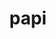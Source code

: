 ---
title: "papi"
layout: cache
categories: [package, develop-2023-10-15]
meta: {"versions": ["6.0.0.1"], "compilers": ["cce@=15.0.1", "gcc@=11.4.0", "gcc@=7.3.1", "gcc@=7.5.0", "gcc@=9.4.0"], "oss": ["amzn2", "rhel8", "ubuntu18.04", "ubuntu20.04"], "platforms": ["linux"], "targets": ["aarch64", "neoverse_n1", "neoverse_v1", "ppc64le", "x86_64_v3", "zen2", "zen4"], "stacks": ["e4s", "e4s-cray-rhel", "e4s-neoverse_v1", "e4s-oneapi", "e4s-power", "e4s-rocm-external", "radiuss", "radiuss-aws", "radiuss-aws-aarch64", "root"], "num_specs": 12, "num_specs_by_stack": {"root": 12, "radiuss-aws-aarch64": 2, "radiuss-aws": 1, "e4s-cray-rhel": 1, "radiuss": 1, "e4s-neoverse_v1": 2, "e4s-power": 2, "e4s-oneapi": 2, "e4s-rocm-external": 1, "e4s": 2}}
spec_details: [{"hash": "e2wucqdv4unzlqvxejz74layfbsksx4q", "compiler": "gcc@=7.3.1", "versions": ["6.0.0.1"], "os": "amzn2", "platform": "linux", "target": "aarch64", "variants": ["build_system=autotools", "~cuda", "~debug", "+example", "~infiniband", "~lmsensors", "~nvml", "~powercap", "~rapl", "~rocm", "~rocm_smi", "~sde", "+shared", "~static_tools"], "stacks": ["root", "radiuss-aws-aarch64"], "size": "-", "tarball": "https://binaries.spack.io/releases/develop-2023-10-15/build_cache/linux-amzn2-aarch64/gcc-7.3.1/papi-6.0.0.1/linux-amzn2-aarch64-gcc-7.3.1-papi-6.0.0.1-e2wucqdv4unzlqvxejz74layfbsksx4q.spack"}, {"hash": "jbsonm6faulk6g5ozccgfjpx2prb2f5s", "compiler": "gcc@=7.3.1", "versions": ["6.0.0.1"], "os": "amzn2", "platform": "linux", "target": "neoverse_n1", "variants": ["build_system=autotools", "~cuda", "~debug", "+example", "~infiniband", "~lmsensors", "~nvml", "~powercap", "~rapl", "~rocm", "~rocm_smi", "~sde", "+shared", "~static_tools"], "stacks": ["root", "radiuss-aws-aarch64"], "size": "-", "tarball": "https://binaries.spack.io/releases/develop-2023-10-15/build_cache/linux-amzn2-neoverse_n1/gcc-7.3.1/papi-6.0.0.1/linux-amzn2-neoverse_n1-gcc-7.3.1-papi-6.0.0.1-jbsonm6faulk6g5ozccgfjpx2prb2f5s.spack"}, {"hash": "lpnjkpzmohkzn3vtfiovq42qqn2cnzua", "compiler": "gcc@=7.3.1", "versions": ["6.0.0.1"], "os": "amzn2", "platform": "linux", "target": "x86_64_v3", "variants": ["build_system=autotools", "~cuda", "~debug", "+example", "~infiniband", "~lmsensors", "~nvml", "~powercap", "~rapl", "~rocm", "~rocm_smi", "~sde", "+shared", "~static_tools"], "stacks": ["radiuss-aws", "root"], "size": "-", "tarball": "https://binaries.spack.io/releases/develop-2023-10-15/build_cache/linux-amzn2-x86_64_v3/gcc-7.3.1/papi-6.0.0.1/linux-amzn2-x86_64_v3-gcc-7.3.1-papi-6.0.0.1-lpnjkpzmohkzn3vtfiovq42qqn2cnzua.spack"}, {"hash": "zyuwu6dnfp6pt6tlgwnnreqfhpveezy7", "compiler": "cce@=15.0.1", "versions": ["6.0.0.1"], "os": "rhel8", "platform": "linux", "target": "zen4", "variants": ["build_system=autotools", "~cuda", "~debug", "+example", "~infiniband", "~lmsensors", "~nvml", "patches=b6d6caa", "~powercap", "~rapl", "~rocm", "~rocm_smi", "~sde", "+shared", "~static_tools"], "stacks": ["e4s-cray-rhel", "root"], "size": "-", "tarball": "https://binaries.spack.io/releases/develop-2023-10-15/build_cache/linux-rhel8-zen4/cce-15.0.1/papi-6.0.0.1/linux-rhel8-zen4-cce-15.0.1-papi-6.0.0.1-zyuwu6dnfp6pt6tlgwnnreqfhpveezy7.spack"}, {"hash": "ydyed3bfwfuctdx4s66o7byf5da4bfn2", "compiler": "gcc@=7.5.0", "versions": ["6.0.0.1"], "os": "ubuntu18.04", "platform": "linux", "target": "x86_64_v3", "variants": ["build_system=autotools", "~cuda", "~debug", "+example", "~infiniband", "~lmsensors", "~nvml", "~powercap", "~rapl", "~rocm", "~rocm_smi", "~sde", "+shared", "~static_tools"], "stacks": ["radiuss", "root"], "size": "-", "tarball": "https://binaries.spack.io/releases/develop-2023-10-15/build_cache/linux-ubuntu18.04-x86_64_v3/gcc-7.5.0/papi-6.0.0.1/linux-ubuntu18.04-x86_64_v3-gcc-7.5.0-papi-6.0.0.1-ydyed3bfwfuctdx4s66o7byf5da4bfn2.spack"}, {"hash": "nqvo4m5p4tuddzbaxx6hs43xslbq62ue", "compiler": "gcc@=11.4.0", "versions": ["6.0.0.1"], "os": "ubuntu20.04", "platform": "linux", "target": "neoverse_v1", "variants": ["build_system=autotools", "~cuda", "~debug", "+example", "~infiniband", "~lmsensors", "~nvml", "~powercap", "~rapl", "~rocm", "~rocm_smi", "~sde", "+shared", "~static_tools"], "stacks": ["e4s-neoverse_v1", "root"], "size": "-", "tarball": "https://binaries.spack.io/releases/develop-2023-10-15/build_cache/linux-ubuntu20.04-neoverse_v1/gcc-11.4.0/papi-6.0.0.1/linux-ubuntu20.04-neoverse_v1-gcc-11.4.0-papi-6.0.0.1-nqvo4m5p4tuddzbaxx6hs43xslbq62ue.spack"}, {"hash": "dtd2e67coehgrietxn3qt4aihpodywq7", "compiler": "gcc@=11.4.0", "versions": ["6.0.0.1"], "os": "ubuntu20.04", "platform": "linux", "target": "neoverse_v1", "variants": ["build_system=autotools", "+cuda", "~debug", "+example", "~infiniband", "~lmsensors", "~nvml", "~powercap", "~rapl", "~rocm", "~rocm_smi", "~sde", "+shared", "~static_tools"], "stacks": ["e4s-neoverse_v1", "root"], "size": "-", "tarball": "https://binaries.spack.io/releases/develop-2023-10-15/build_cache/linux-ubuntu20.04-neoverse_v1/gcc-11.4.0/papi-6.0.0.1/linux-ubuntu20.04-neoverse_v1-gcc-11.4.0-papi-6.0.0.1-dtd2e67coehgrietxn3qt4aihpodywq7.spack"}, {"hash": "iwmngd66ii7w6zl74bcuni5m7ortx3sb", "compiler": "gcc@=9.4.0", "versions": ["6.0.0.1"], "os": "ubuntu20.04", "platform": "linux", "target": "ppc64le", "variants": ["build_system=autotools", "~cuda", "~debug", "+example", "~infiniband", "~lmsensors", "~nvml", "~powercap", "~rapl", "~rocm", "~rocm_smi", "~sde", "+shared", "~static_tools"], "stacks": ["root", "e4s-power"], "size": "-", "tarball": "https://binaries.spack.io/releases/develop-2023-10-15/build_cache/linux-ubuntu20.04-ppc64le/gcc-9.4.0/papi-6.0.0.1/linux-ubuntu20.04-ppc64le-gcc-9.4.0-papi-6.0.0.1-iwmngd66ii7w6zl74bcuni5m7ortx3sb.spack"}, {"hash": "v2fb6x335uipxpvnn7rg3gajfwadlexl", "compiler": "gcc@=9.4.0", "versions": ["6.0.0.1"], "os": "ubuntu20.04", "platform": "linux", "target": "ppc64le", "variants": ["build_system=autotools", "+cuda", "~debug", "+example", "~infiniband", "~lmsensors", "~nvml", "~powercap", "~rapl", "~rocm", "~rocm_smi", "~sde", "+shared", "~static_tools"], "stacks": ["root", "e4s-power"], "size": "-", "tarball": "https://binaries.spack.io/releases/develop-2023-10-15/build_cache/linux-ubuntu20.04-ppc64le/gcc-9.4.0/papi-6.0.0.1/linux-ubuntu20.04-ppc64le-gcc-9.4.0-papi-6.0.0.1-v2fb6x335uipxpvnn7rg3gajfwadlexl.spack"}, {"hash": "mrojv5y63nic7yc67clw7r3e5oxns5tf", "compiler": "gcc@=11.4.0", "versions": ["6.0.0.1"], "os": "ubuntu20.04", "platform": "linux", "target": "x86_64_v3", "variants": ["build_system=autotools", "~cuda", "~debug", "+example", "~infiniband", "~lmsensors", "~nvml", "~powercap", "~rapl", "~rocm", "~rocm_smi", "~sde", "+shared", "~static_tools"], "stacks": ["e4s-oneapi", "e4s-rocm-external", "root", "e4s"], "size": "-", "tarball": "https://binaries.spack.io/releases/develop-2023-10-15/build_cache/linux-ubuntu20.04-x86_64_v3/gcc-11.4.0/papi-6.0.0.1/linux-ubuntu20.04-x86_64_v3-gcc-11.4.0-papi-6.0.0.1-mrojv5y63nic7yc67clw7r3e5oxns5tf.spack"}, {"hash": "rcwa6gievdispwlxwscpcdurjqvyxwxy", "compiler": "gcc@=11.4.0", "versions": ["6.0.0.1"], "os": "ubuntu20.04", "platform": "linux", "target": "x86_64_v3", "variants": ["build_system=autotools", "+cuda", "~debug", "+example", "~infiniband", "~lmsensors", "~nvml", "~powercap", "~rapl", "~rocm", "~rocm_smi", "~sde", "+shared", "~static_tools"], "stacks": ["e4s", "root"], "size": "-", "tarball": "https://binaries.spack.io/releases/develop-2023-10-15/build_cache/linux-ubuntu20.04-x86_64_v3/gcc-11.4.0/papi-6.0.0.1/linux-ubuntu20.04-x86_64_v3-gcc-11.4.0-papi-6.0.0.1-rcwa6gievdispwlxwscpcdurjqvyxwxy.spack"}, {"hash": "uek667q2uyztvmm7abn5tjsal7tqoi2j", "compiler": "gcc@=11.4.0", "versions": ["6.0.0.1"], "os": "ubuntu20.04", "platform": "linux", "target": "zen2", "variants": ["build_system=autotools", "~cuda", "~debug", "+example", "~infiniband", "~lmsensors", "~nvml", "~powercap", "~rapl", "~rocm", "~rocm_smi", "~sde", "+shared", "~static_tools"], "stacks": ["e4s-oneapi", "root"], "size": "-", "tarball": "https://binaries.spack.io/releases/develop-2023-10-15/build_cache/linux-ubuntu20.04-zen2/gcc-11.4.0/papi-6.0.0.1/linux-ubuntu20.04-zen2-gcc-11.4.0-papi-6.0.0.1-uek667q2uyztvmm7abn5tjsal7tqoi2j.spack"}]
---